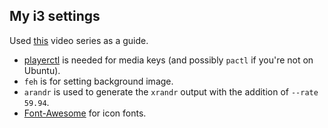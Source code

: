## My i3 settings
Used [this](https://www.youtube.com/playlist?list=PL5ze0DjYv5DbCv9vNEzFmP6sU7ZmkGzcf) video series as a guide.

* [playerctl](https://github.com/acrisci/playerctl) is needed for media keys (and possibly `pactl` if you're not on Ubuntu).
* `feh` is for setting background image.
* `arandr` is used to generate the `xrandr` output with the addition of `--rate 59.94`.
* [Font-Awesome](https://github.com/FortAwesome/Font-Awesome) for icon fonts.
